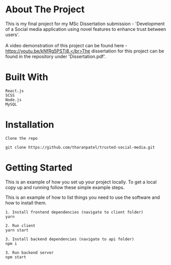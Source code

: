 # About The Project

This is my final project for my MSc Dissertation submission - 'Development of a Social media application using novel features to enhance trust between users'.</br></br> A video demonstration of this project can be found here - https://youtu.be/kNfRg5PSTj8.</br>The dissertation for this project can be found in the repository under 'Dissertation.pdf'.

# Built With

    React.js
    SCSS
    Node.js
    MySQL

# Installation

    Clone the repo

    git clone https://github.com/tharanpatel/trusted-social-media.git

    
# Getting Started

This is an example of how you set up your project locally. To get a local copy up and running follow these simple example steps.

This is an example of how to list things you need to use the software and how to install them.

    1. Install frontend dependencies (navigate to client folder)
    yarn

    2. Run client
    yarn start

    3. Install backend dependencies (navigate to api folder)
    npm i

    3. Run backend server
    npm start

